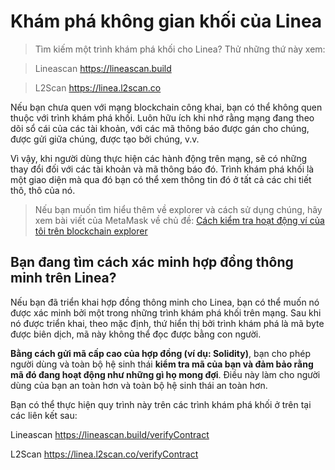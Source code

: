 # Khám phá không gian khối của Linea

> Tìm kiếm một trình khám phá khối cho Linea? Thử những thứ này xem:

> Lineascan	https://lineascan.build

> L2Scan	https://linea.l2scan.co

Nếu bạn chưa quen với mạng blockchain công khai, bạn có thể không quen thuộc với trình khám phá khối. Luôn hữu ích khi nhớ rằng mạng đang theo dõi sổ cái của các tài khoản, với các mã thông báo được gán cho chúng, được gửi giữa chúng, được tạo bởi chúng, v.v.

Vì vậy, khi người dùng thực hiện các hành động trên mạng, sẽ có những thay đổi đối với các tài khoản và mã thông báo đó. Trình khám phá khối là một giao diện mà qua đó bạn có thể xem thông tin đó ở tất cả các chi tiết thô, thô của nó.

> Nếu bạn muốn tìm hiểu thêm về explorer và cách sử dụng chúng, hãy xem bài viết của MetaMask về chủ đề: [Cách kiểm tra hoạt động ví của tôi trên blockchain explorer](https://support.metamask.io/hc/en-us/articles/360057536611-How-to-check-my-wallet-activity-on-the-blockchain-explorer)

## Bạn đang tìm cách xác minh hợp đồng thông minh trên Linea?

Nếu bạn đã triển khai hợp đồng thông minh cho Linea, bạn có thể muốn nó được xác minh bởi một trong những trình khám phá khối trên mạng. Sau khi nó được triển khai, theo mặc định, thứ hiển thị bởi trình khám phá là mã byte được biên dịch, mã này không thể đọc được bằng con người.

**Bằng cách gửi mã cấp cao của hợp đồng (ví dụ: Solidity)**, bạn cho phép người dùng và toàn bộ hệ sinh thái **kiểm tra mã của bạn và đảm bảo rằng mã đó đang hoạt động như những gì họ mong đợi**. Điều này làm cho người dùng của bạn an toàn hơn và toàn bộ hệ sinh thái an toàn hơn.

Bạn có thể thực hiện quy trình này trên các trình khám phá khối ở trên tại các liên kết sau:

Lineascan https://lineascan.build/verifyContract

L2Scan 	https://linea.l2scan.co/verifyContract
